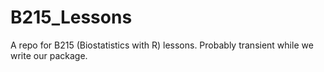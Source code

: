 # B215_Lessons
A repo for B215 (Biostatistics with R) lessons. Probably transient while we write our package.
